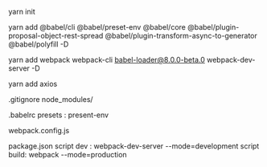 yarn init 

yarn add @babel/cli @babel/preset-env @babel/core @babel/plugin-proposal-object-rest-spread @babel/plugin-transform-async-to-generator @babel/polyfill -D

yarn add webpack webpack-cli babel-loader@8.0.0-beta.0 webpack-dev-server -D

yarn add axios

.gitignore 
    node_modules/

.babelrc 
    presets : present-env

webpack.config.js

package.json 
    script dev : webpack-dev-server --mode=development
    script build: webpack --mode=production